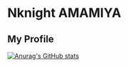 # Nknight AMAMIYA

## My Profile

[![Anurag's GitHub stats](https://github-readme-stats.vercel.app/api?username=NknightA)](https://github.com/anuraghazra/github-readme-stats)
